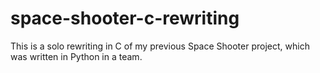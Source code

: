 # space-shooter-c-rewriting
This is a solo rewriting in C of my previous Space Shooter project, which was written in Python in a team.
